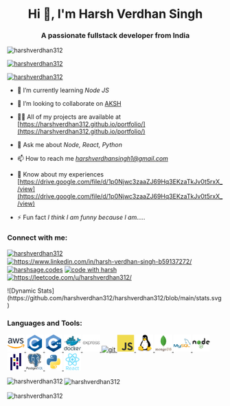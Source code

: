 <h1 align="center">Hi 👋, I'm Harsh Verdhan Singh</h1>
<h3 align="center">A passionate fullstack developer from India</h3>

<p align="left"> <img src="https://komarev.com/ghpvc/?username=harshverdhan312&label=Profile%20views&color=0e75b6&style=flat" alt="harshverdhan312" /> </p>

<p align="left"> <a href="https://github.com/ryo-ma/github-profile-trophy"><img src="https://github-profile-trophy.vercel.app/?username=harshverdhan312" alt="harshverdhan312" /></a> </p>

<p align="left"> <a href="https://twitter.com/harshverdhan312" target="blank"><img src="https://img.shields.io/twitter/follow/harshverdhan312?logo=twitter&style=for-the-badge" alt="harshverdhan312" /></a> </p>

- 🌱 I’m currently learning *Node JS*

- 👯 I’m looking to collaborate on [AKSH](https://github.com/harshverdhan312/AKSH.git)

- 👨‍💻 All of my projects are available at [https://harshverdhan312.github.io/portfolio/](https://harshverdhan312.github.io/portfolio/)

- 💬 Ask me about *Node, React, Python*

- 📫 How to reach me *harshverdhansingh1@gmail.com*

- 📄 Know about my experiences [https://drive.google.com/file/d/1p0Njwc3zaaZJ69Hq3EKzaTkJv0t5rxX_/view](https://drive.google.com/file/d/1p0Njwc3zaaZJ69Hq3EKzaTkJv0t5rxX_/view)

- ⚡ Fun fact *I think I am funny because I am.....*

<h3 align="left">Connect with me:</h3>
<p align="left">
<a href="https://twitter.com/harshverdhan312" target="blank"><img align="center" src="https://raw.githubusercontent.com/rahuldkjain/github-profile-readme-generator/master/src/images/icons/Social/twitter.svg" alt="harshverdhan312" height="30" width="40" /></a>
<a href="https://linkedin.com/in/https://www.linkedin.com/in/harsh-verdhan-singh-b59137272/" target="blank"><img align="center" src="https://raw.githubusercontent.com/rahuldkjain/github-profile-readme-generator/master/src/images/icons/Social/linked-in-alt.svg" alt="https://www.linkedin.com/in/harsh-verdhan-singh-b59137272/" height="30" width="40" /></a>
<a href="https://instagram.com/harshsage.codes" target="blank"><img align="center" src="https://raw.githubusercontent.com/rahuldkjain/github-profile-readme-generator/master/src/images/icons/Social/instagram.svg" alt="harshsage.codes" height="30" width="40" /></a>
<a href="https://www.youtube.com/c/code with harsh" target="blank"><img align="center" src="https://raw.githubusercontent.com/rahuldkjain/github-profile-readme-generator/master/src/images/icons/Social/youtube.svg" alt="code with harsh" height="30" width="40" /></a>
<a href="https://www.leetcode.com/https://leetcode.com/u/harshverdhan312/" target="blank"><img align="center" src="https://raw.githubusercontent.com/rahuldkjain/github-profile-readme-generator/master/src/images/icons/Social/leet-code.svg" alt="https://leetcode.com/u/harshverdhan312/" height="30" width="40" /></a>
</p>
![Dynamic Stats](https://github.com/harshverdhan312/harshverdhan312/blob/main/stats.svg)
<h3 align="left">Languages and Tools:</h3>
<p align="left"> <a href="https://aws.amazon.com" target="_blank" rel="noreferrer"> <img src="https://raw.githubusercontent.com/devicons/devicon/master/icons/amazonwebservices/amazonwebservices-original-wordmark.svg" alt="aws" width="40" height="40"/> </a> <a href="https://www.cprogramming.com/" target="_blank" rel="noreferrer"> <img src="https://raw.githubusercontent.com/devicons/devicon/master/icons/c/c-original.svg" alt="c" width="40" height="40"/> </a> <a href="https://www.w3schools.com/cpp/" target="_blank" rel="noreferrer"> <img src="https://raw.githubusercontent.com/devicons/devicon/master/icons/cplusplus/cplusplus-original.svg" alt="cplusplus" width="40" height="40"/> </a> <a href="https://www.docker.com/" target="_blank" rel="noreferrer"> <img src="https://raw.githubusercontent.com/devicons/devicon/master/icons/docker/docker-original-wordmark.svg" alt="docker" width="40" height="40"/> </a> <a href="https://expressjs.com" target="_blank" rel="noreferrer"> <img src="https://raw.githubusercontent.com/devicons/devicon/master/icons/express/express-original-wordmark.svg" alt="express" width="40" height="40"/> </a> <a href="https://git-scm.com/" target="_blank" rel="noreferrer"> <img src="https://www.vectorlogo.zone/logos/git-scm/git-scm-icon.svg" alt="git" width="40" height="40"/> </a> <a href="https://developer.mozilla.org/en-US/docs/Web/JavaScript" target="_blank" rel="noreferrer"> <img src="https://raw.githubusercontent.com/devicons/devicon/master/icons/javascript/javascript-original.svg" alt="javascript" width="40" height="40"/> </a> <a href="https://www.linux.org/" target="_blank" rel="noreferrer"> <img src="https://raw.githubusercontent.com/devicons/devicon/master/icons/linux/linux-original.svg" alt="linux" width="40" height="40"/> </a> <a href="https://www.mongodb.com/" target="_blank" rel="noreferrer"> <img src="https://raw.githubusercontent.com/devicons/devicon/master/icons/mongodb/mongodb-original-wordmark.svg" alt="mongodb" width="40" height="40"/> </a> <a href="https://www.mysql.com/" target="_blank" rel="noreferrer"> <img src="https://raw.githubusercontent.com/devicons/devicon/master/icons/mysql/mysql-original-wordmark.svg" alt="mysql" width="40" height="40"/> </a> <a href="https://nodejs.org" target="_blank" rel="noreferrer"> <img src="https://raw.githubusercontent.com/devicons/devicon/master/icons/nodejs/nodejs-original-wordmark.svg" alt="nodejs" width="40" height="40"/> </a> <a href="https://pandas.pydata.org/" target="_blank" rel="noreferrer"> <img src="https://raw.githubusercontent.com/devicons/devicon/2ae2a900d2f041da66e950e4d48052658d850630/icons/pandas/pandas-original.svg" alt="pandas" width="40" height="40"/> </a> <a href="https://www.postgresql.org" target="_blank" rel="noreferrer"> <img src="https://raw.githubusercontent.com/devicons/devicon/master/icons/postgresql/postgresql-original-wordmark.svg" alt="postgresql" width="40" height="40"/> </a> <a href="https://www.python.org" target="_blank" rel="noreferrer"> <img src="https://raw.githubusercontent.com/devicons/devicon/master/icons/python/python-original.svg" alt="python" width="40" height="40"/> </a> <a href="https://reactjs.org/" target="_blank" rel="noreferrer"> <img src="https://raw.githubusercontent.com/devicons/devicon/master/icons/react/react-original-wordmark.svg" alt="react" width="40" height="40"/> </a> </p>

<p><img align="left" src="https://github-readme-stats.vercel.app/api/top-langs?username=harshverdhan312&show_icons=true&locale=en&layout=compact" alt="harshverdhan312" /></p>

<p>&nbsp;<img align="center" src="https://github-readme-stats.vercel.app/api?username=harshverdhan312&show_icons=true&locale=en" alt="harshverdhan312" /></p>

<p><img align="center" src="https://github-readme-streak-stats.herokuapp.com/?user=harshverdhan312&" alt="harshverdhan312" /></p>
